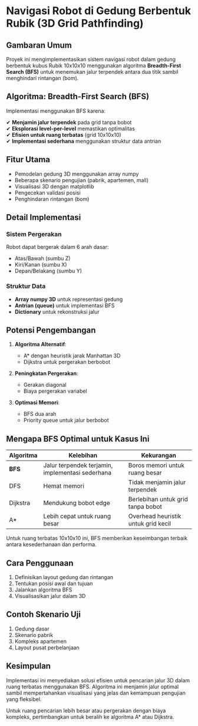 # Navigasi Robot di Gedung Berbentuk Rubik (3D Grid Pathfinding)

## Gambaran Umum
Proyek ini mengimplementasikan sistem navigasi robot dalam gedung berbentuk kubus Rubik 10x10x10 menggunakan algoritma **Breadth-First Search (BFS)** untuk menemukan jalur terpendek antara dua titik sambil menghindari rintangan (bom).

## Algoritma: Breadth-First Search (BFS)
Implementasi menggunakan BFS karena:

✔ **Menjamin jalur terpendek** pada grid tanpa bobot  
✔ **Eksplorasi level-per-level** memastikan optimalitas  
✔ **Efisien untuk ruang terbatas** (grid 10x10x10)  
✔ **Implementasi sederhana** menggunakan struktur data antrian  

## Fitur Utama
- Pemodelan gedung 3D menggunakan array numpy
- Beberapa skenario pengujian (pabrik, apartemen, mall)
- Visualisasi 3D dengan matplotlib
- Pengecekan validasi posisi
- Penghindaran rintangan (bom)

## Detail Implementasi
### Sistem Pergerakan
Robot dapat bergerak dalam 6 arah dasar:
- Atas/Bawah (sumbu Z)
- Kiri/Kanan (sumbu X)
- Depan/Belakang (sumbu Y)

### Struktur Data
- **Array numpy 3D** untuk representasi gedung
- **Antrian (queue)** untuk implementasi BFS
- **Dictionary** untuk rekonstruksi jalur

## Potensi Pengembangan
1. **Algoritma Alternatif**:
   - A* dengan heuristik jarak Manhattan 3D
   - Dijkstra untuk pergerakan berbobot

2. **Peningkatan Pergerakan**:
   - Gerakan diagonal
   - Biaya pergerakan variabel

3. **Optimasi Memori**:
   - BFS dua arah
   - Priority queue untuk jalur berbobot

## Mengapa BFS Optimal untuk Kasus Ini
| Algoritma | Kelebihan | Kekurangan |
|-----------|----------|------------|
| **BFS** | Jalur terpendek terjamin, implementasi sederhana | Boros memori untuk ruang besar |
| DFS | Hemat memori | Tidak menjamin jalur terpendek |
| Dijkstra | Mendukung bobot edge | Berlebihan untuk grid tanpa bobot |
| A* | Lebih cepat untuk ruang besar | Overhead heuristik untuk grid kecil |

Untuk ruang terbatas 10x10x10 ini, BFS memberikan keseimbangan terbaik antara kesederhanaan dan performa.

## Cara Penggunaan
1. Definisikan layout gedung dan rintangan
2. Tentukan posisi awal dan tujuan
3. Jalankan algoritma BFS
4. Visualisasikan jalur dalam 3D

## Contoh Skenario Uji
1. Gedung dasar
2. Skenario pabrik
3. Kompleks apartemen
4. Layout pusat perbelanjaan

## Kesimpulan
Implementasi ini menyediakan solusi efisien untuk pencarian jalur 3D dalam ruang terbatas menggunakan BFS. Algoritma ini menjamin jalur optimal sambil mempertahankan visualisasi yang jelas dan kemampuan pengujian yang fleksibel.

Untuk ruang pencarian lebih besar atau pergerakan dengan biaya kompleks, pertimbangkan untuk beralih ke algoritma A* atau Dijkstra.
